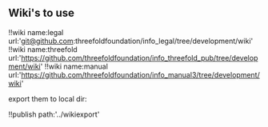 

## Wiki's to use

!!wiki name:legal url:'git@github.com:threefoldfoundation/info_legal/tree/development/wiki'
!!wiki name:threefold url:'https://github.com/threefoldfoundation/info_threefold_pub/tree/development/wiki'
!!wiki name:manual url:'https://github.com/threefoldfoundation/info_manual3/tree/development/wiki'

export them to local dir:

!!publish path:'../wikiexport'

<!-- !!wiki name:twin url:'https://github.com/threefoldfoundation/info_digitalself/tree/development/wiki' -->

